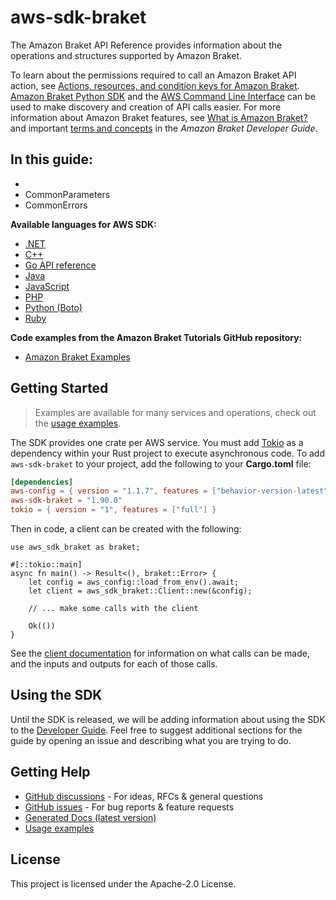 # aws-sdk-braket

The Amazon Braket API Reference provides information about the operations and structures supported by Amazon Braket.

To learn about the permissions required to call an Amazon Braket API action, see [Actions, resources, and condition keys for Amazon Braket](https://docs.aws.amazon.com/service-authorization/latest/reference/list_amazonbraket.html). [Amazon Braket Python SDK](https://amazon-braket-sdk-python.readthedocs.io/en/latest/#) and the [AWS Command Line Interface](https://docs.aws.amazon.com/cli/latest/reference/braket/) can be used to make discovery and creation of API calls easier. For more information about Amazon Braket features, see [What is Amazon Braket?](https://docs.aws.amazon.com/braket/latest/developerguide/what-is-braket.html) and important [terms and concepts](https://docs.aws.amazon.com/braket/latest/developerguide/braket-terms.html) in the _Amazon Braket Developer Guide_.

__In this guide:__
  -
  -
  - CommonParameters
  - CommonErrors

__Available languages for AWS SDK:__
  - [.NET](https://docs.aws.amazon.com/sdkfornet/v3/apidocs/items/Braket/NBraket.html)
  - [C++](https://sdk.amazonaws.com/cpp/api/LATEST/root/html/index.html)
  - [Go API reference](https://docs.aws.amazon.com/sdk-for-go/api/service/braket/)
  - [Java](https://docs.aws.amazon.com/AWSJavaSDK/latest/javadoc/com/amazonaws/services/braket/package-summary.html)
  - [JavaScript](https://docs.aws.amazon.com/AWSJavaScriptSDK/latest/AWS/Braket.html)
  - [PHP](https://docs.aws.amazon.com/aws-sdk-php/v3/api/class-Aws.Braket.BraketClient.html)
  - [Python (Boto)](https://boto3.amazonaws.com/v1/documentation/api/latest/reference/services/braket.html)
  - [Ruby](https://docs.aws.amazon.com/sdk-for-ruby/v3/api/Aws/Braket.html)

__Code examples from the Amazon Braket Tutorials GitHub repository:__
  - [Amazon Braket Examples](https://github.com/amazon-braket/amazon-braket-examples)

## Getting Started

> Examples are available for many services and operations, check out the
> [usage examples](https://github.com/awsdocs/aws-doc-sdk-examples/tree/main/rustv1).

The SDK provides one crate per AWS service. You must add [Tokio](https://crates.io/crates/tokio)
as a dependency within your Rust project to execute asynchronous code. To add `aws-sdk-braket` to
your project, add the following to your **Cargo.toml** file:

```toml
[dependencies]
aws-config = { version = "1.1.7", features = ["behavior-version-latest"] }
aws-sdk-braket = "1.90.0"
tokio = { version = "1", features = ["full"] }
```

Then in code, a client can be created with the following:

```rust,no_run
use aws_sdk_braket as braket;

#[::tokio::main]
async fn main() -> Result<(), braket::Error> {
    let config = aws_config::load_from_env().await;
    let client = aws_sdk_braket::Client::new(&config);

    // ... make some calls with the client

    Ok(())
}
```

See the [client documentation](https://docs.rs/aws-sdk-braket/latest/aws_sdk_braket/client/struct.Client.html)
for information on what calls can be made, and the inputs and outputs for each of those calls.

## Using the SDK

Until the SDK is released, we will be adding information about using the SDK to the
[Developer Guide](https://docs.aws.amazon.com/sdk-for-rust/latest/dg/welcome.html). Feel free to suggest
additional sections for the guide by opening an issue and describing what you are trying to do.

## Getting Help

* [GitHub discussions](https://github.com/awslabs/aws-sdk-rust/discussions) - For ideas, RFCs & general questions
* [GitHub issues](https://github.com/awslabs/aws-sdk-rust/issues/new/choose) - For bug reports & feature requests
* [Generated Docs (latest version)](https://awslabs.github.io/aws-sdk-rust/)
* [Usage examples](https://github.com/awsdocs/aws-doc-sdk-examples/tree/main/rustv1)

## License

This project is licensed under the Apache-2.0 License.

